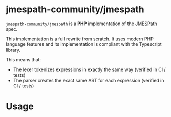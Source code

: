 # jmespath-community/jmespath
`jmespath-community/jmespath` is a **PHP** implementation of the [JMESPath](https://jmespath.site/) spec.

This implementation is a full rewrite from scratch. It uses modern PHP language features and its implementation is compliant
with the Typescript library.

This means that:
- The lexer tokenizes expressions in exactly the same way (verified in CI / tests)
- The parser creates the exact same AST for each expression (verified in CI / tests)

# Usage

